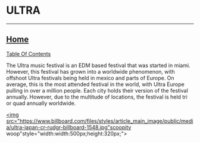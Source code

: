 # ULTRA 
---------------------------------------------------------------------------------------------------------------------------------
## [Home](index.md)
[Table Of Contents](navigate.md)

The Ultra music festival is an EDM based festival that was started in miami. However, this festival has grown into a worldwide phenomenon, with offshoot Ultra festivals being held in mexico and parts of Europe. On average, this is the most attended festival in the world, with Ultra Europe pulling in over a million people. Each city holds their version of the festival annually. However, due to the multitude of locations, the festival is held tri or quad annually worldwide.

<a href="https://www.billboard.com/files/styles/article_main_image/public/media/ultra-japan-cr-rudgr-billboard-1548.jpg" target="_blank"><img src="https://www.billboard.com/files/styles/article_main_image/public/media/ultra-japan-cr-rudgr-billboard-1548.jpg"scoopity woop"style="width:width:500px;height:320px;"></a>

